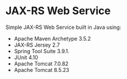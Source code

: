 # JAX-RS Web Service 

Simple JAX-RS Web Service built in Java using: 
- Apache Maven Archetype 3.5.2
- JAX-RS Jersey 2.7
- Spring Tool Suite 3.9.1.
- JUnit 4.10
- Apache Tomcat 7.0.82
- Apache Tomcat 8.5.23
